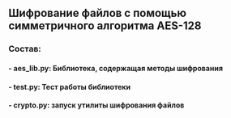 ## Шифрование файлов с помощью симметричного алгоритма AES-128
### Состав:
#### - aes_lib.py: Библиотека, содержащая методы шифрования
#### - test.py: Тест работы библиотеки
#### - crypto.py: запуск утилиты шифрования файлов




